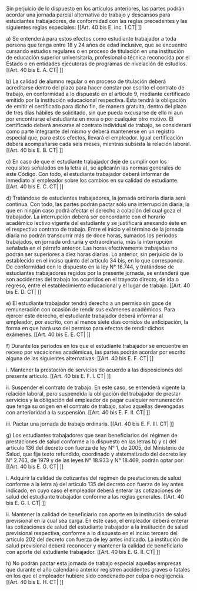 Sin perjuicio de lo dispuesto en los artículos anteriores, las partes podrán acordar una jornada parcial alternativa de trabajo y descansos para estudiantes trabajadores, de conformidad con las reglas precedentes y las siguientes reglas especiales: [[Art. 40 bis E. inc. 1 CT| ]]

a) Se entenderá para estos efectos como estudiante trabajador a toda persona que tenga entre 18 y 24 años de edad inclusive, que se encuentre cursando estudios regulares o en proceso de titulación en una institución de educación superior universitaria, profesional o técnica reconocida por el Estado o en entidades ejecutoras de programas de nivelación de estudios. [[Art. 40 bis E. A. CT| ]]

b) La calidad de alumno regular o en proceso de titulación deberá acreditarse dentro del plazo para hacer constar por escrito el contrato de trabajo, en conformidad a lo dispuesto en el artículo 9, mediante certificado emitido por la institución educacional respectiva. Ésta tendrá la obligación de emitir el certificado para dicho fin, de manera gratuita, dentro del plazo de tres días hábiles de solicitado, sin que pueda excusarse de ello ni aun por encontrarse el estudiante en mora o por cualquier otro motivo. El certificado deberá anexarse al contrato individual de trabajo, se considerará como parte integrante del mismo y deberá mantenerse en un registro especial que, para estos efectos, llevará el empleador. Igual certificación deberá acompañarse cada seis meses, mientras subsista la relación laboral. [[Art. 40 bis E. B. CT| ]]

c) En caso de que el estudiante trabajador deje de cumplir con los requisitos señalados en la letra a), se aplicarán las normas generales de este Código. Con todo, el estudiante trabajador deberá informar de inmediato al empleador sobre los cambios en su calidad de estudiante. [[Art. 40 bis E. C. CT| ]]

d) Tratándose de estudiantes trabajadores, la jornada ordinaria diaria será continua. Con todo, las partes podrán pactar sólo una interrupción diaria, la que en ningún caso podrá afectar el derecho a colación del cual goza el trabajador. La interrupción deberá ser concordante con el horario académico lectivo vigente del estudiante y se justificará anexando éste en el respectivo contrato de trabajo. Entre el inicio y el término de la jornada diaria no podrán transcurrir más de doce horas, sumados los períodos trabajados, en jornada ordinaria y extraordinaria, más la interrupción señalada en el párrafo anterior. Las horas efectivamente trabajadas no podrán ser superiores a diez horas diarias. Lo anterior, sin perjuicio de lo establecido en el inciso quinto del artículo 34 bis, en lo que corresponda. De conformidad con lo dispuesto en la ley N°  16.744, y tratándose de estudiantes trabajadores regidos por la presente jornada, se entenderá que son accidentes del trabajo los ocurridos en el trayecto directo, de ida o regreso, entre el establecimiento educacional y el lugar de trabajo. [[Art. 40 bis E. D. CT| ]]

e) El estudiante trabajador tendrá derecho a un permiso sin goce de remuneración con ocasión de rendir sus exámenes académicos. Para ejercer este derecho, el estudiante trabajador deberá informar al empleador, por escrito, con al menos siete días corridos de anticipación, la forma en que hará uso del permiso para efectos de rendir dichos exámenes. [[Art. 40 bis E. E. CT| ]]

f) Durante los períodos en los que el estudiante trabajador se encuentre en receso por vacaciones académicas, las partes podrán acordar por escrito alguna de las siguientes alternativas: [[Art. 40 bis E. F. CT| ]]

i. Mantener la prestación de servicios de acuerdo a las disposiciones del presente artículo. [[Art. 40 bis E. F. I. CT| ]]

ii. Suspender el contrato de trabajo. En este caso, se entenderá vigente la relación laboral, pero suspendida la obligación del trabajador de prestar servicios y la obligación del empleador de pagar cualquier remuneración que tenga su origen en el contrato de trabajo, salvo aquellas devengadas con anterioridad a la suspensión. [[Art. 40 bis E. F. II. CT| ]]

iii. Pactar una jornada de trabajo ordinaria. [[Art. 40 bis E. F. III. CT| ]]

g) Los estudiantes trabajadores que sean beneficiarios del régimen de prestaciones de salud conforme a lo dispuesto en las letras b) y c) del artículo 136 del decreto con fuerza de ley N°  1, de 2005, del Ministerio de Salud, que fija texto refundido, coordinado y sistematizado del decreto ley N°  2.763, de 1979 y de las leyes N°  18.933 y N°  18.469, podrán optar por: [[Art. 40 bis E. G. CT| ]]

i. Adquirir la calidad de cotizantes del régimen de prestaciones de salud conforme a la letra a) del artículo 135 del decreto con fuerza de ley antes indicado, en cuyo caso el empleador deberá enterar las cotizaciones de salud del estudiante trabajador conforme a las reglas generales. [[Art. 40 bis E. G. I. CT| ]]

ii. Mantener la calidad de beneficiario con aporte en la institución de salud previsional en la cual sea carga. En este caso, el empleador deberá enterar las cotizaciones de salud del estudiante trabajador a la institución de salud previsional respectiva, conforme a lo dispuesto en el inciso tercero del artículo 202 del decreto con fuerza de ley antes indicado. La institución de salud previsional deberá reconocer y mantener la calidad de beneficiario con aporte del estudiante trabajador. [[Art. 40 bis E. G. II. CT| ]]

h) No podrán pactar esta jornada de trabajo especial aquellas empresas que durante el año calendario anterior registren accidentes graves o fatales en los que el empleador hubiere sido condenado por culpa o negligencia. [[Art. 40 bis E. H. CT| ]]